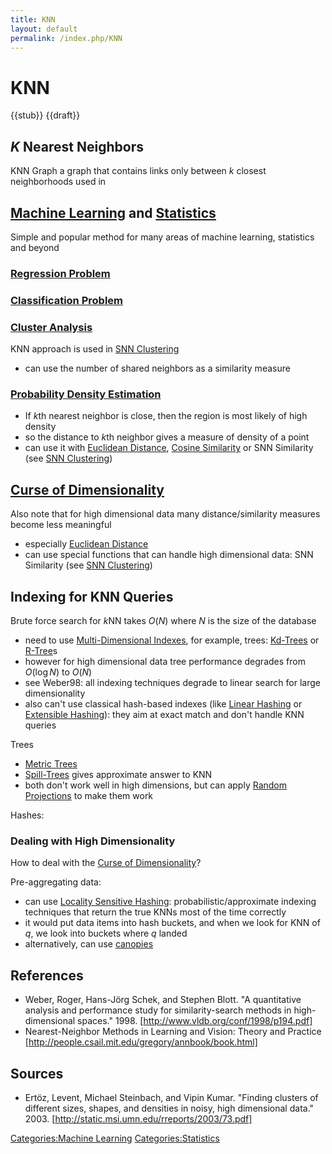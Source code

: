 ```yaml
---
title: KNN
layout: default
permalink: /index.php/KNN
---
```


# KNN

{{stub}} {{draft}}

## $K$ Nearest Neighbors


KNN Graph
a graph that contains links only between $k$ closest neighborhoods 
used in 


## [Machine Learning](Machine_Learning) and [Statistics](Statistics)
Simple and popular method for many areas of machine learning, statistics and beyond


### [Regression Problem](Regression_Problem)



### [Classification Problem](Classification_Problem)



### [Cluster Analysis](Cluster_Analysis)
KNN approach is used in [SNN Clustering](SNN_Clustering)
- can use the number of shared neighbors as a similarity measure



### [Probability Density Estimation](Probability_Density_Estimation)
- If $k$th nearest neighbor is close, then the region is most likely of high density
- so the distance to $k$th neighbor gives a measure of density of a point
- can use it with [Euclidean Distance](Euclidean_Distance), [Cosine Similarity](Cosine_Similarity) or SNN Similarity (see [SNN Clustering](SNN_Clustering))



## [Curse of Dimensionality](Curse_of_Dimensionality)
Also note that for high dimensional data many distance/similarity measures become less meaningful 
- especially [Euclidean Distance](Euclidean_Distance)
- can use special functions that can handle high dimensional data: SNN Similarity (see [SNN Clustering](SNN_Clustering))


## Indexing for KNN Queries
Brute force search for $k$NN takes $O(N)$ where $N$ is the size of the database
- need to use [Multi-Dimensional Indexes](Multi-Dimensional_Indexes), for example, trees: [Kd-Trees](Kd-Trees) or [R-Tree](R-Tree)s
- however for high dimensional data tree performance degrades from $O(\log N)$ to $O(N)$
- see Weber98: all indexing techniques degrade to linear search for large dimensionality
- also can't use classical hash-based indexes (like [Linear Hashing](Linear_Hashing) or [Extensible Hashing](Extensible_Hashing)): they aim at exact match and don't handle KNN queries

Trees
- [Metric Trees](Metric_Trees)
- [Spill-Trees](Spill-Trees) gives approximate answer to KNN
- both don't work well in high dimensions, but can apply [Random Projections](Random_Projections) to make them work


Hashes:


### Dealing with High Dimensionality
How to deal with the [Curse of Dimensionality](Curse_of_Dimensionality)?

Pre-aggregating data:
- can use [Locality Sensitive Hashing](Locality_Sensitive_Hashing): probabilistic/approximate indexing techniques that return the true KNNs most of the time correctly  
- it would put data items into hash buckets, and when we look for KNN of $q$, we look into buckets where $q$ landed
- alternatively, can use [canopies](Canopy_Clustering)




## References
- Weber, Roger, Hans-Jörg Schek, and Stephen Blott. "A quantitative analysis and performance study for similarity-search methods in high-dimensional spaces." 1998. [http://www.vldb.org/conf/1998/p194.pdf]
- Nearest-Neighbor Methods in Learning and Vision: Theory and Practice [http://people.csail.mit.edu/gregory/annbook/book.html]

## Sources
- Ertöz, Levent, Michael Steinbach, and Vipin Kumar. "Finding clusters of different sizes, shapes, and densities in noisy, high dimensional data." 2003. [http://static.msi.umn.edu/rreports/2003/73.pdf]


[Categories:Machine Learning](Categories_Machine_Learning)
[Categories:Statistics](Categories_Statistics)
